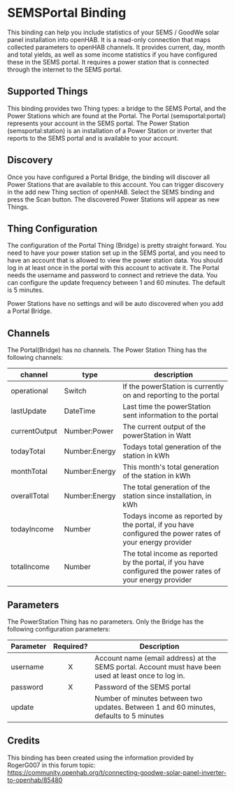 # SEMSPortal Binding

This binding can help you include statistics of your SEMS / GoodWe solar panel installation into openHAB. 
It is a read-only connection that maps collected parameters to openHAB channels. 
It provides current, day, month and total yields, as well as some income statistics if you have configured these in the SEMS portal. 
It requires a power station that is connected through the internet to the SEMS portal.

## Supported Things

This binding provides two Thing types: a bridge to the SEMS Portal, and the Power Stations which are found at the Portal.
The Portal (semsportal:portal) represents your account in the SEMS portal. 
The Power Station (semsportal:station) is an installation of a Power Station or inverter that reports to the SEMS portal and is available to your account.

## Discovery

Once you have configured a Portal Bridge, the binding will discover all Power Stations that are available to this account.
You can trigger discovery in the add new Thing section of openHAB.
Select the SEMS binding and press the Scan button.
The discovered Power Stations will appear as new Things.

## Thing Configuration

The configuration of the Portal Thing (Bridge) is pretty straight forward. 
You need to have your power station set up in the SEMS portal, and you need to have an account that is allowed to view the power station data. 
You should log in at least once in the portal with this account to activate it. 
The Portal needs the username and password to connect and retrieve the data. 
You can configure the update frequency between 1 and 60 minutes. 
The default is 5 minutes.

Power Stations have no settings and will be auto discovered when you add a Portal Bridge.

## Channels

The Portal(Bridge) has no channels.
The Power Station Thing has the following channels:

| channel       | type             | description                                                                                                |
| ------------- | ---------------- | ---------------------------------------------------------------------------------------------------------- |
| operational   | Switch           | If the powerStation is currently on and reporting to the portal                                            |
| lastUpdate    | DateTime         | Last time the powerStation sent information to the portal                                                  |
| currentOutput | Number:Power     | The current output of the powerStation in Watt                                                             |
| todayTotal    | Number:Energy    | Todays total generation of the station in kWh                                                              |
| monthTotal    | Number:Energy    | This month's total generation of the station in kWh                                                        |
| overallTotal  | Number:Energy    | The total generation of the station since installation, in kWh                                             |
| todayIncome   | Number           | Todays income as reported by the portal, if you have configured the power rates of your energy provider    |
| totalIncome   | Number           | The total income as reported by the portal, if you have configured the power rates of your energy provider |

## Parameters

The PowerStation Thing has no parameters.
Only the Bridge has the following configuration parameters:

| Parameter   | Required? | Description                                                                                                |
| ----------- |:---------:| ---------------------------------------------------------------------------------------------------------- |
| username    | X         | Account name (email address) at the SEMS portal. Account must have been used at least once to log in.       |
| password    | X         | Password of the SEMS portal                                                                                |
| update      |           | Number of minutes between two updates. Between 1 and 60 minutes, defaults to 5 minutes                     |

## Credits

This binding has been created using the information provided by RogerG007 in this forum topic: https://community.openhab.org/t/connecting-goodwe-solar-panel-inverter-to-openhab/85480
